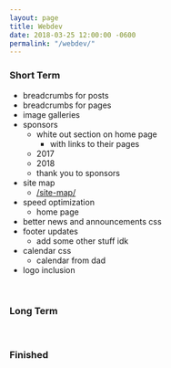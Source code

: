 ```yaml
---
layout: page
title: Webdev
date: 2018-03-25 12:00:00 -0600
permalink: "/webdev/"
---
```


### Short Term
- breadcrumbs for posts
- breadcrumbs for pages
- image galleries
- sponsors
    - white out section on home page
        - with links to their pages
    - 2017
    - 2018
    - thank you to sponsors
- site map
    - [/site-map/](/site-map/)
- speed optimization
    - home page
- better news and announcements css
- footer updates
    - add some other stuff idk
- calendar css
    - calendar from dad
- logo inclusion

<br>

### Long Term

<br>

### Finished
